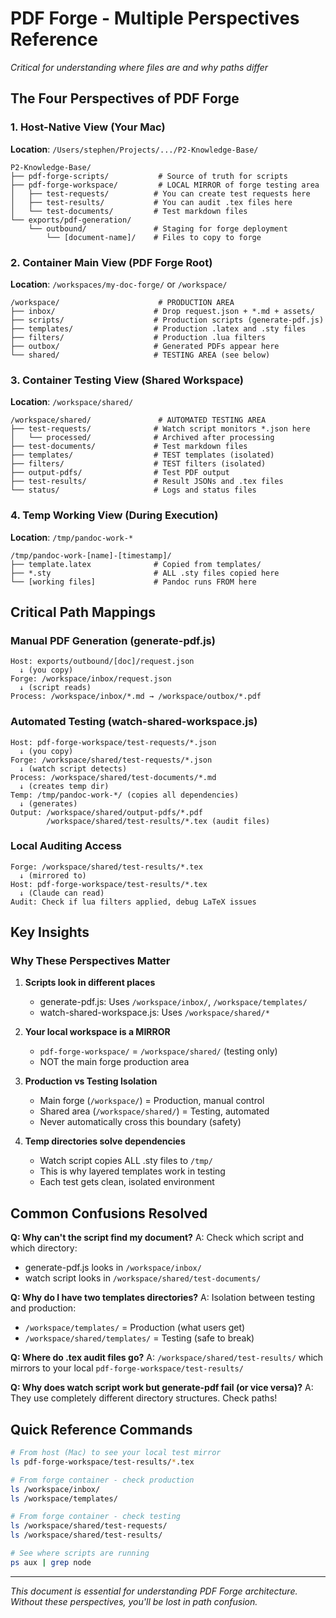 # PDF Forge - Multiple Perspectives Reference

*Critical for understanding where files are and why paths differ*

## The Four Perspectives of PDF Forge

### 1. Host-Native View (Your Mac)
**Location**: `/Users/stephen/Projects/.../P2-Knowledge-Base/`
```
P2-Knowledge-Base/
├── pdf-forge-scripts/           # Source of truth for scripts
├── pdf-forge-workspace/         # LOCAL MIRROR of forge testing area
│   ├── test-requests/          # You can create test requests here
│   ├── test-results/           # You can audit .tex files here
│   └── test-documents/         # Test markdown files
└── exports/pdf-generation/
    └── outbound/               # Staging for forge deployment
        └── [document-name]/    # Files to copy to forge
```

### 2. Container Main View (PDF Forge Root)
**Location**: `/workspaces/my-doc-forge/` or `/workspace/`
```
/workspace/                      # PRODUCTION AREA
├── inbox/                      # Drop request.json + *.md + assets/
├── scripts/                    # Production scripts (generate-pdf.js)
├── templates/                  # Production .latex and .sty files
├── filters/                    # Production .lua filters
├── outbox/                     # Generated PDFs appear here
└── shared/                     # TESTING AREA (see below)
```

### 3. Container Testing View (Shared Workspace)
**Location**: `/workspace/shared/`
```
/workspace/shared/               # AUTOMATED TESTING AREA
├── test-requests/              # Watch script monitors *.json here
│   └── processed/              # Archived after processing
├── test-documents/             # Test markdown files
├── templates/                  # TEST templates (isolated)
├── filters/                    # TEST filters (isolated)  
├── output-pdfs/                # Test PDF output
├── test-results/               # Result JSONs and .tex files
└── status/                     # Logs and status files
```

### 4. Temp Working View (During Execution)
**Location**: `/tmp/pandoc-work-*`
```
/tmp/pandoc-work-[name]-[timestamp]/
├── template.latex              # Copied from templates/
├── *.sty                       # ALL .sty files copied here
└── [working files]             # Pandoc runs FROM here
```

## Critical Path Mappings

### Manual PDF Generation (generate-pdf.js)
```
Host: exports/outbound/[doc]/request.json
  ↓ (you copy)
Forge: /workspace/inbox/request.json
  ↓ (script reads)
Process: /workspace/inbox/*.md → /workspace/outbox/*.pdf
```

### Automated Testing (watch-shared-workspace.js)
```
Host: pdf-forge-workspace/test-requests/*.json
  ↓ (you copy)
Forge: /workspace/shared/test-requests/*.json
  ↓ (watch script detects)
Process: /workspace/shared/test-documents/*.md
  ↓ (creates temp dir)
Temp: /tmp/pandoc-work-*/ (copies all dependencies)
  ↓ (generates)
Output: /workspace/shared/output-pdfs/*.pdf
        /workspace/shared/test-results/*.tex (audit files)
```

### Local Auditing Access
```
Forge: /workspace/shared/test-results/*.tex
  ↓ (mirrored to)
Host: pdf-forge-workspace/test-results/*.tex
  ↓ (Claude can read)
Audit: Check if lua filters applied, debug LaTeX issues
```

## Key Insights

### Why These Perspectives Matter

1. **Scripts look in different places**
   - generate-pdf.js: Uses `/workspace/inbox/`, `/workspace/templates/`
   - watch-shared-workspace.js: Uses `/workspace/shared/*`

2. **Your local workspace is a MIRROR**
   - `pdf-forge-workspace/` = `/workspace/shared/` (testing only)
   - NOT the main forge production area

3. **Production vs Testing Isolation**
   - Main forge (`/workspace/`) = Production, manual control
   - Shared area (`/workspace/shared/`) = Testing, automated
   - Never automatically cross this boundary (safety)

4. **Temp directories solve dependencies**
   - Watch script copies ALL .sty files to `/tmp/`
   - This is why layered templates work in testing
   - Each test gets clean, isolated environment

## Common Confusions Resolved

**Q: Why can't the script find my document?**
A: Check which script and which directory:
- generate-pdf.js looks in `/workspace/inbox/`
- watch script looks in `/workspace/shared/test-documents/`

**Q: Why do I have two templates directories?**
A: Isolation between testing and production:
- `/workspace/templates/` = Production (what users get)
- `/workspace/shared/templates/` = Testing (safe to break)

**Q: Where do .tex audit files go?**
A: `/workspace/shared/test-results/` which mirrors to your local `pdf-forge-workspace/test-results/`

**Q: Why does watch script work but generate-pdf fail (or vice versa)?**
A: They use completely different directory structures. Check paths!

## Quick Reference Commands

```bash
# From host (Mac) to see your local test mirror
ls pdf-forge-workspace/test-results/*.tex

# From forge container - check production
ls /workspace/inbox/
ls /workspace/templates/

# From forge container - check testing  
ls /workspace/shared/test-requests/
ls /workspace/shared/test-results/

# See where scripts are running
ps aux | grep node
```

---

*This document is essential for understanding PDF Forge architecture. Without these perspectives, you'll be lost in path confusion.*
